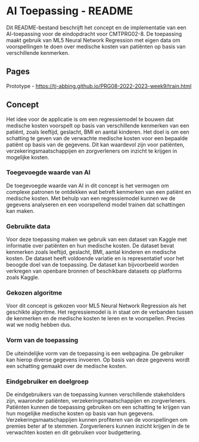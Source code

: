 # AI Toepassing - README
Dit README-bestand beschrijft het concept en de implementatie van een AI-toepassing voor de eindopdracht voor CMTPRG02-8. De toepassing maakt gebruik van ML5 Neural Network Regression met eigen data om voorspellingen te doen over medische kosten van patiënten op basis van verschillende kenmerken.

## Pages
Prototype - https://tj-abbing.github.io/PRG08-2022-2023-week9/train.html

## Concept

Het idee voor de applicatie is om een regressiemodel te bouwen dat medische kosten voorspelt op basis van verschillende kenmerken van een patiënt, zoals leeftijd, geslacht, BMI en aantal kinderen. Het doel is om een schatting te geven van de verwachte medische kosten voor een bepaalde patiënt op basis van de gegevens. Dit kan waardevol zijn voor patiënten, verzekeringsmaatschappijen en zorgverleners om inzicht te krijgen in mogelijke kosten.

### Toegevoegde waarde van AI
De toegevoegde waarde van AI in dit concept is het vermogen om complexe patronen te ontdekken wat betreft kenmerken van een patiënt en medische kosten. Met behulp van een regressiemodel kunnen we de gegevens analyseren en een voorspellend model trainen dat schattingen kan maken.

### Gebruikte data
Voor deze toepassing maken we gebruik van een dataset van Kaggle met informatie over patiënten en hun medische kosten. De dataset bevat kenmerken zoals leeftijd, geslacht, BMI, aantal kinderen en medische kosten. De dataset heeft voldoende variatie en is representatief voor het beoogde doel van de toepassing. De dataset kan bijvoorbeeld worden verkregen van openbare bronnen of beschikbare datasets op platforms zoals Kaggle.

### Gekozen algoritme
Voor dit concept is gekozen voor ML5 Neural Network Regression als het geschikte algoritme. Het regressiemodel is in staat om de verbanden tussen de kenmerken en de medische kosten te leren en te voorspellen. Precies wat we nodig hebben dus.

### Vorm van de toepassing
De uiteindelijke vorm van de toepassing is een webpagina. De gebruiker kan hierop diverse gegevens invoeren. Op basis van deze gegevens wordt een schatting gemaakt over de medische kosten.

### Eindgebruiker en doelgroep
De eindgebruikers van de toepassing kunnen verschillende stakeholders zijn, waaronder patiënten, verzekeringsmaatschappijen en zorgverleners. Patiënten kunnen de toepassing gebruiken om een schatting te krijgen van hun mogelijke medische kosten op basis van hun  gegevens. Verzekeringsmaatschappijen kunnen profiteren van de voorspellingen om premies beter af te stemmen. Zorgverleners kunnen inzicht krijgen in de te verwachten kosten en dit gebruiken voor budgettering.